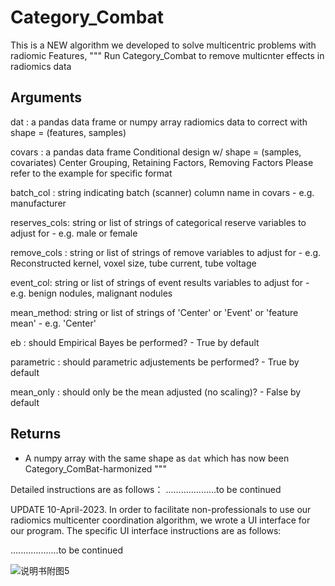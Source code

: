 # Category_Combat
This is a NEW algorithm we developed to solve multicentric problems with radiomic Features,
"""
Run Category_Combat to remove multicnter effects in radiomics data

Arguments
---------
dat : a pandas data frame or numpy array
    radiomics data to correct with shape = (features, samples)

covars : a pandas data frame Conditional design w/ shape = (samples, covariates)
    Center Grouping, Retaining Factors, Removing Factors
    Please refer to the example for specific format
    
batch_col : string indicating batch (scanner) column name in covars
    - e.g. manufacturer
    
reserves_cols: string or list of strings of categorical reserve variables to adjust for
    - e.g. male or female
    
remove_cols : string or list of strings of remove variables to adjust for
    - e.g. Reconstructed kernel, voxel size, tube current, tube voltage

event_col: string or list of strings of event results variables to adjust for
    - e.g. benign nodules, malignant nodules
    
mean_method: string or list of strings of 'Center' or 'Event' or 'feature mean'
    - e.g. 'Center'
    
eb : should Empirical Bayes be performed?
    - True by default

parametric : should parametric adjustements be performed?
    - True by default

mean_only : should only be the mean adjusted (no scaling)?
    - False by default
   
Returns
-------
- A numpy array with the same shape as `dat` which has now been Category_ComBat-harmonized
"""

Detailed instructions are as follows：
....................to be continued



UPDATE 10-April-2023.
In order to facilitate non-professionals to use our radiomics multicenter coordination algorithm, we wrote a UI interface for our program. The specific UI interface instructions are as follows:

...................to be continued

![说明书附图5](https://user-images.githubusercontent.com/126137162/231396651-17b1e989-f3d1-417d-8fe1-0c11405f3c33.png)



